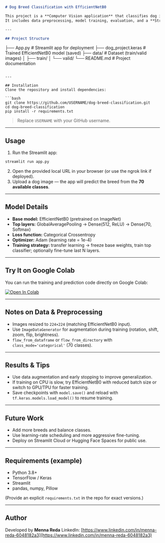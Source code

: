 ```markdown
# Dog Breed Classification with EfficientNetB0

This project is a **Computer Vision application** that classifies dog images into **70 different breeds** using **Transfer Learning with EfficientNetB0**.  
It includes data preprocessing, model training, evaluation, and a **Streamlit app** for easy deployment.

---

## Project Structure
```

├── App.py               # Streamlit app for deployment
├── dog\_project.keras    # Trained EfficientNetB0 model (saved)
├── data/                # Dataset (train/valid images)
│   ├── train/
│   └── valid/
└── README.md            # Project documentation

````

---

## Installation
Clone the repository and install dependencies:

```bash
git clone https://github.com/USERNAME/dog-breed-classification.git
cd dog-breed-classification
pip install -r requirements.txt
````

> Replace `USERNAME` with your GitHub username.

---

## Usage

1. Run the Streamlit app:

```bash
streamlit run app.py
```

2. Open the provided local URL in your browser (or use the ngrok link if deployed).
3. Upload a dog image — the app will predict the breed from the **70 available classes**.

---

## Model Details

* **Base model:** EfficientNetB0 (pretrained on ImageNet)
* **Top layers:** GlobalAveragePooling → Dense(512, ReLU) → Dense(70, Softmax)
* **Loss function:** Categorical Crossentropy
* **Optimizer:** Adam (learning rate = 1e-4)
* **Training strategy:** transfer learning → freeze base weights, train top classifier; optionally fine-tune last N layers.

---

## Try It on Google Colab

You can run the training and prediction code directly on Google Colab:

[![Open In Colab](https://colab.research.google.com/assets/colab-badge.svg)]([PUT-YOUR-COLAB-LINK-HERE]%28https://colab.research.google.com/drive/1FiQrMqB3H5oXIxwBOpksNGu2WhDaV0na?usp=sharing%29)

---

## Notes on Data & Preprocessing

* Images resized to `224×224` (matching EfficientNetB0 input).
* Use `ImageDataGenerator` for augmentation during training (rotation, shift, zoom, flip, brightness).
* `flow_from_dataframe` or `flow_from_directory` with `class_mode='categorical'` (70 classes).

---

## Results & Tips

* Use data augmentation and early stopping to improve generalization.
* If training on CPU is slow, try EfficientNetB0 with reduced batch size or switch to GPU/TPU for faster training.
* Save checkpoints with `model.save()` and reload with `tf.keras.models.load_model()` to resume training.

---

## Future Work

* Add more breeds and balance classes.
* Use learning-rate scheduling and more aggressive fine-tuning.
* Deploy on Streamlit Cloud or Hugging Face Spaces for public use.

---

## Requirements (example)

* Python 3.8+
* TensorFlow / Keras
* Streamlit
* pandas, numpy, Pillow

(Provide an explicit `requirements.txt` in the repo for exact versions.)

---

## Author

Developed by **Menna Reda**
LinkedIn: [https://www.linkedin.com/in/menna-reda-6048182a3](https://www.linkedin.com/in/menna-reda-6048182a3)

```
